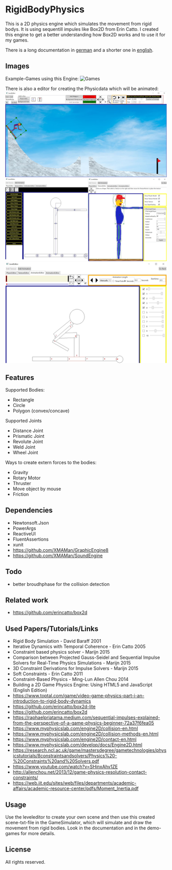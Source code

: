 RigidBodyPhysics
============
This is a 2D physics engine which simulates the movement from rigid bodys. It is using sequentill impules like Box2D from Erin Catto.
I created this engine to get a better understanding how Box2D works and to use it for my games.

There is a long documentation in [german](./PhysicEngine/Dokumentation/Dokumentation.pdf) and a shorter one in [english](https://github.com/XMAMan/SmallSI).

Images
------
Example-Games using this Engine:
![Games](./PhysicEngine/Data/ResultImages/PhysicGames.gif)

There is also a editor for creating the Physicdata which will be animated:
![Leveleditor1](./PhysicEngine/Data/ResultImages/Leveleditor1.jpg)
![Leveleditor2](./PhysicEngine/Data/ResultImages/Leveleditor2.jpg)
![Leveleditor3](./PhysicEngine/Data/ResultImages/Leveleditor3.jpg)

Features
--------
Supported Bodies:
* Rectangle
* Circle
* Polygon (convex/concave)

Supported Joints
* Distance Joint 
* Prismatic Joint
* Revolute Joint
* Weld Joint
* Wheel Joint

Ways to create extern forces to the bodies:
* Gravity
* Rotary Motor
* Thruster
* Move object by mouse
* Friction

Dependencies
------------
* Newtonsoft.Json
* PowerArgs
* ReactiveUI
* FluentAssertions
* xunit
* https://github.com/XMAMan/GraphicEngine8
* https://github.com/XMAMan/SoundEngine

Todo
----
* better broudhphase for the collision detection

Related work
------------
* https://github.com/erincatto/box2d

Used Papers/Tutorials/Links
---------------------------
* Rigid Body Simulation - David Baraff 2001
* Iterative Dynamics with Temporal Coherence - Erin Catto 2005
* Constraint based physics solver - Marijn 2015
* Comparison between Projected Gauss-Seidel and Sequential Impulse Solvers for Real-Time Physics Simulations - Marijn 2015
* 3D Constraint Derivations for Impulse Solvers - Marijn 2015
* Soft Constraints - Erin Catto 2011
* Constraint-Based Physics - Ming-Lun Allen Chou 2014
* Building a 2D Game Physics Engine: Using HTML5 and JavaScript (English Edition)
* https://www.toptal.com/game/video-game-physics-part-i-an-introduction-to-rigid-body-dynamics
* https://github.com/erincatto/box2d-lite
* https://github.com/erincatto/box2d
* https://raphaelpriatama.medium.com/sequential-impulses-explained-from-the-perspective-of-a-game-physics-beginner-72a37f6fea05
* https://www.myphysicslab.com/engine2D/collision-en.html
* https://www.myphysicslab.com/engine2D/collision-methods-en.html
* https://www.myphysicslab.com/engine2D/contact-en.html
* https://www.myphysicslab.com/develop/docs/Engine2D.html
* https://research.ncl.ac.uk/game/mastersdegree/gametechnologies/physicstutorials/8constraintsandsolvers/Physics%20-%20Constraints%20and%20Solvers.pdf
* https://www.youtube.com/watch?v=SHinxAhv1ZE
* http://allenchou.net/2013/12/game-physics-resolution-contact-constraints/
* https://web.iit.edu/sites/web/files/departments/academic-affairs/academic-resource-center/pdfs/Moment_Inertia.pdf

Usage
-----
Use the leveleditor to create your own scene and then use this created scene-txt-file in the GameSimulator, which will simulate and draw the movement from rigid bodies. Look in the documentation
and in the demo-games for more details. 

License
-------

All rights reserved.
